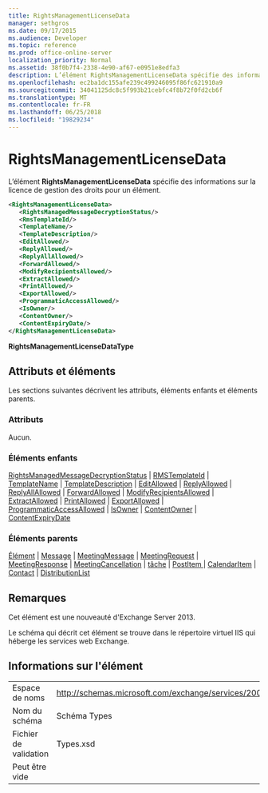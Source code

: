 ```yaml
---
title: RightsManagementLicenseData
manager: sethgros
ms.date: 09/17/2015
ms.audience: Developer
ms.topic: reference
ms.prod: office-online-server
localization_priority: Normal
ms.assetid: 38f0b7f4-2338-4e90-af67-e0951e8edfa3
description: L’élément RightsManagementLicenseData spécifie des informations sur la licence de gestion des droits pour un élément.
ms.openlocfilehash: ec2ba1dc155afe239c499246095f86fc621910a9
ms.sourcegitcommit: 34041125dc8c5f993b21cebfc4f8b72f0fd2cb6f
ms.translationtype: MT
ms.contentlocale: fr-FR
ms.lasthandoff: 06/25/2018
ms.locfileid: "19829234"
---
```

# <a name="rightsmanagementlicensedata"></a>RightsManagementLicenseData

L’élément **RightsManagementLicenseData** spécifie des informations sur la licence de gestion des droits pour un élément. 
  
```XML
<RightsManagementLicenseData>
   <RightsManagedMessageDecryptionStatus/>
   <RmsTemplateId/>
   <TemplateName/>
   <TemplateDescription/>
   <EditAllowed/>
   <ReplyAllowed/>
   <ReplyAllAllowed/>
   <ForwardAllowed/>
   <ModifyRecipientsAllowed/>
   <ExtractAllowed/>
   <PrintAllowed/>
   <ExportAllowed/>
   <ProgrammaticAccessAllowed/>
   <IsOwner/>
   <ContentOwner/>
   <ContentExpiryDate/>
</RightsManagementLicenseData>
```

 **RightsManagementLicenseDataType**
## <a name="attributes-and-elements"></a>Attributs et éléments

Les sections suivantes décrivent les attributs, éléments enfants et éléments parents.
  
### <a name="attributes"></a>Attributs

Aucun.
  
### <a name="child-elements"></a>Éléments enfants

[RightsManagedMessageDecryptionStatus](rightsmanagedmessagedecryptionstatus.md) | [RMSTemplateId](rmstemplateid.md) | [TemplateName](templatename.md) | [TemplateDescription](templatedescription.md) | [EditAllowed](editallowed.md) | [ReplyAllowed](replyallowed.md)  |  [ ReplyAllAllowed](replyallallowed.md) | [ForwardAllowed](forwardallowed.md) | [ModifyRecipientsAllowed](modifyrecipientsallowed.md) | [ExtractAllowed](extractallowed.md) | [PrintAllowed](printallowed.md) | [ExportAllowed](exportallowed.md)  |  [ ProgrammaticAccessAllowed](programmaticaccessallowed.md) | [IsOwner](isowner.md) | [ContentOwner](contentowner.md) | [ContentExpiryDate](contentexpirydate.md)
  
### <a name="parent-elements"></a>Éléments parents

[Élément](item.md) | [Message](message-ex15websvcsotherref.md) | [MeetingMessage](meetingmessage.md) | [MeetingRequest](meetingrequest.md) | [MeetingResponse](meetingresponse.md) | [MeetingCancellation](meetingcancellation.md) | [tâche](task.md) | [PostItem ](postitem.md)  |  [CalendarItem](calendaritem.md) | [Contact](contact.md) | [DistributionList](distributionlist.md)
  
## <a name="remarks"></a>Remarques

Cet élément est une nouveauté d'Exchange Server 2013.
  
Le schéma qui décrit cet élément se trouve dans le répertoire virtuel IIS qui héberge les services web Exchange.
  
## <a name="element-information"></a>Informations sur l'élément

|||
|:-----|:-----|
|Espace de noms  <br/> |http://schemas.microsoft.com/exchange/services/2006/types  <br/> |
|Nom du schéma  <br/> |Schéma Types  <br/> |
|Fichier de validation  <br/> |Types.xsd  <br/> |
|Peut être vide  <br/> ||
   

